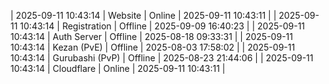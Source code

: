 | 2025-09-11 10:43:14 | Website | Online | 2025-09-11 10:43:11 |
| 2025-09-11 10:43:14 | Registration | Offline | 2025-09-09 16:40:23 |
| 2025-09-11 10:43:14 | Auth Server | Offline | 2025-08-18 09:33:31 |
| 2025-09-11 10:43:14 | Kezan (PvE) | Offline | 2025-08-03 17:58:02 |
| 2025-09-11 10:43:14 | Gurubashi (PvP) | Offline | 2025-08-23 21:44:06 |
| 2025-09-11 10:43:14 | Cloudflare | Online | 2025-09-11 10:43:11 |
